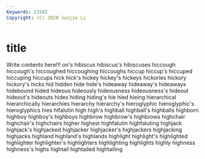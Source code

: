 ```yaml
---
Keywords: 23582
Copyright: (C) 2020 Junjie Li
---
```


# title

Write contents here!!!
on's 
hibiscus 
hibiscus's 
hibiscuses 
hiccough 
hiccough's 
hiccoughed 
hiccoughing 
hiccoughs 
hiccup
hiccup's 
hiccuped 
hiccuping 
hiccups 
hick 
hick's 
hickey 
hickey's 
hickeys 
hickories
hickory 
hickory's 
hicks 
hid 
hidden 
hide 
hide's 
hideaway 
hideaway's 
hideaways
hidebound 
hided 
hideous 
hideously 
hideousness 
hideousness's 
hideout 
hideout's 
hideouts 
hides
hiding 
hiding's 
hie 
hied 
hieing 
hierarchical 
hierarchically 
hierarchies 
hierarchy 
hierarchy's
hieroglyphic 
hieroglyphic's 
hieroglyphics 
hies 
hifalutin 
high 
high's 
highball 
highball's 
highballs
highborn 
highboy 
highboy's 
highboys 
highbrow 
highbrow's 
highbrows 
highchair 
highchair's 
highchairs
higher 
highest 
highfalutin 
highfaluting 
highjack 
highjack's 
highjacked 
highjacker 
highjacker's 
highjackers
highjacking 
highjacks 
highland 
highland's 
highlands 
highlight 
highlight's 
highlighted 
highlighter 
highlighter's
highlighters 
highlighting 
highlights 
highly 
highness 
highness's 
highs 
hightail 
hightailed 
hightailing
